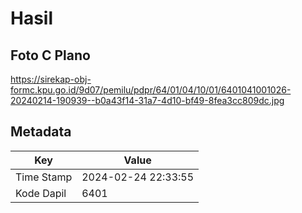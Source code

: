 # Hasil

## Foto C Plano

https://sirekap-obj-formc.kpu.go.id/9d07/pemilu/pdpr/64/01/04/10/01/6401041001026-20240214-190939--b0a43f14-31a7-4d10-bf49-8fea3cc809dc.jpg


## Metadata

| Key        | Value               |
| ---------- | ------------------- |
| Time Stamp | 2024-02-24 22:33:55 |
| Kode Dapil | 6401                |




